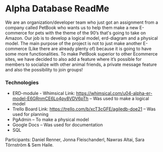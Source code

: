 ﻿# Alpha Database ReadMe 

We are an organization/developer team who just got an assignment from a company called PetBook who wants us to help them make a new E-commerce for pets with the theme of the 90’s that's going to take on Amazon. Our job is to develop a logical model, erd-diagram and a physical model. The main purpose of the project is not to just make another E-commerce (Like there are already plenty of) because it is going to have some more functionalities. To make PetBook superior to other Ecommerce sites, we have decided to also add a feature where it’s possible for members to socialize with other animal friends, a private message feature and also the possibility to join groups! 

### Technologies
* ERD-module - Whimsical Link: https://whimsical.com/u04-alpha-er-model-E6GRnmCE6Lo4py8VDV6pTh – Was used to make a logical model
* Trello Board Link: https://trello.com/b/xcT3cGFE/agiledb-doe21 – Was used for planning
* PgAdmin – To make a physical model
* Google Docs – Was used for documentation
* SQL

Participants: Daniel Renner, Jonna Fleischanderl, Nawras Altai, Sara Törnström & Sem Haile.